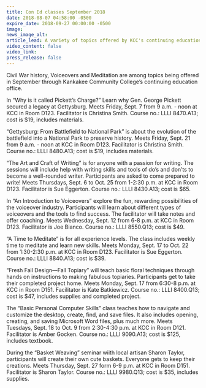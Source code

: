 ```yaml
---
title: Con Ed classes September 2018
date: 2018-08-07 04:58:00 -0500
expire_date: 2018-09-27 00:00:00 -0500
image:
news_image_alt:
article_lead: A variety of topics offered by KCC's continuing education office.
video_content: false
video_link:
press_release: false
---
```


Civil War history, Voiceovers and Meditation are among topics being offered in September through Kankakee Community College’s continuing education office.

In “Why is it called Pickett’s Charge?” Learn why Gen. George Pickett secured a legacy at Gettysburg. Meets Friday, Sept. 7 from 9 a.m. - noon at KCC in Room D123. Facilitator is Christina Smith. Course no.: LLLI 8470.A13; cost is $19, includes materials.

“Gettysburg: From Battlefield to National Park” is about the evolution of the battlefield into a National Park to preserve history. Meets Friday, Sept. 21 from 9 a.m. - noon at KCC in Room D123. Facilitator is Christina Smith. Course no.: LLLI 8480.A13; cost is $19, includes materials.

“The Art and Craft of Writing” is for anyone with a passion for writing. The sessions will include help with writing skills and tools of do’s and don’ts to become a well-rounded writer. Participants are asked to come prepared to write! Meets Thursdays, Sept. 6 to Oct. 25 from 1-2:30 p.m. at KCC in Room D123. Facilitator is Sue Eggerton. Course no.: LLLI 8430.A13; cost is $65.

In “An Introduction to Voiceovers” explore the fun, rewarding possibilities of the voiceover industry. Participants will learn about different types of voiceovers and the tools to find success. The facilitator will take notes and offer coaching. Meets Wednesday, Sept. 12 from 6-8 p.m. at KCC in Room D123. Facilitator is Joe Bianco. Course no.: LLLI 8550.Q13; cost is $49.

“A Time to Meditate” is for all experience levels. The class includes weekly time to meditate and learn new skills. Meets Monday, Sept. 17 to Oct. 22 from 1:30-2:30 p.m. at KCC in Room D123. Facilitator is Sue Eggerton. Course no.: LLLI 8840.A13; cost is $39.

“Fresh Fall Design—Fall Topiary” will teach basic floral techniques through hands on instructions to making fabulous topiaries. Participants get to take their completed project home. Meets Monday, Sept. 17 from 6:30-8 p.m. at KCC in Room D151. Facilitator is Kate Batkiewicz. Course no.: LLLI 8400.Q13; cost is $47, includes supplies and completed project.

The “Basic Personal Computer Skills” class teaches how to navigate and customize the desktop, create, find, and save files. It also includes opening, creating, and saving Microsoft Word files, plus much more. Meets Tuesdays, Sept. 18 to Oct. 9 from 2:30-4:30 p.m. at KCC in Room D121. Facilitator is Amber Gocken. Course no.: LLLI 9090.A13; cost is $125, includes textbook.

During the “Basket Weaving” seminar wiith local artisan Sharon Taylor, participants will create their own cute baskets. Everyone gets to keep their creations. Meets Thursday, Sept. 27 form 6-9 p.m. at KCC in Room D151. Facilitator is Sharon Taylor. Course no.: LLLI 9980.Q13; cost is $35, includes supplies.
